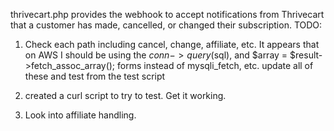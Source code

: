 thrivecart.php provides the webhook to accept notifications from
Thrivecart that a customer has made, cancelled, or changed their subscription.
TODO:
1)  Check each path including cancel, change, affiliate, etc.  It appears
that on AWS I should be using the $conn->query($sql), and 
$array = $result->fetch_assoc_array(); forms instead of mysqli_fetch, etc.
update all of these and test from the test script

2) created a curl script to try to test.  Get it working.

3) Look into affiliate handling.
